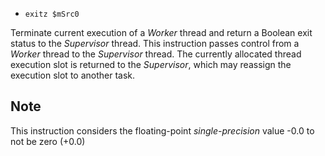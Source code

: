 * `exitz $mSrc0`

Terminate current execution of a *Worker* thread and return a Boolean
exit status to the *Supervisor* thread. This instruction passes control
from a *Worker* thread to the *Supervisor* thread. The currently
allocated thread execution slot is returned to the *Supervisor*, which
may reassign the execution slot to another task.

## Note

This instruction considers the floating-point *single-precision* value
-0.0 to not be zero (+0.0)
